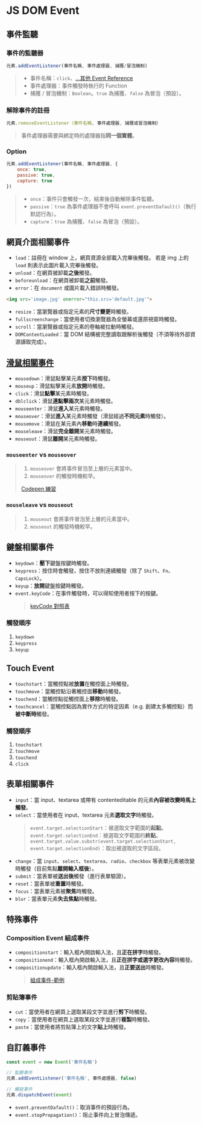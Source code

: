# JS DOM Event

## 事件監聽
### 事件的監聽器
```javascript
元素.addEventListener(事件名稱, 事件處理器, 捕獲/冒泡機制)
```
> - 事件名稱：`click`、[...其他 Event Reference](https://developer.mozilla.org/zh-TW/docs/Web/Events)
> - 事件處理器：事件觸發時執行的 Function
> - 捕獲 / 冒泡機制：`Boolean`。`true` 為捕獲、`false` 為冒泡（預設）。

### 解除事件的註冊
```javascript
元素.removeEventListener（事件名稱, 事件處理器, 捕獲或冒泡機制）
```
> 事件處理器需要與綁定時的處理器指<span class="span-highlight">同一個實體</span>。

### Option
```javascript
元素.addEventListener(事件名稱, 事件處理器, {
    once: true,
    passive: true,
    capture: true
})
```
> - `once`：事件只會觸發一次，結束後自動解除事件監聽。
> - `passive`：`true` 為事件處理器不會呼叫 `event.preventDafault()`（執行默認行為）。
> - `capture`：`true` 為捕獲、`false` 為冒泡（預設）。

## 網頁介面相關事件
* `load`：註冊在 window 上，網頁資源全部載入完畢後觸發。
若是 img 上的 `load` 則表示此圖片載入完畢後觸發。
* `unload`：在網頁被卸載<span class="span-highlight">之後</span>觸發。
* `beforeunload`：在網頁被卸載<span class="span-highlight">之前</span>觸發。
* `error`：在 `document` 或圖片載入錯誤時觸發。
```html
<img src='image.jpg' onerror="this.src='default.jpg'">
```
* `resize`：當瀏覽器或指定元素的<span class="span-highlight">尺寸變更</span>時觸發。
* `fullscreenchange`：當使用者切換瀏覽器為全螢幕或還原視窗時觸發。
* `scroll`：當瀏覽器或指定元素的卷軸被拉動時觸發。
* `DOMContentLoaded`：當 DOM 結構被完整讀取跟解析後觸發（不須等待外部資源讀取完成）。

## [滑鼠相關事件](https://medium.com/@shizukuichi/mouse-event-%E5%B0%8F%E7%AD%86%E8%A8%98-feb5dd866b0)
* `mousedown`：滑鼠點擊某元素<span class="span-highlight">按下</span>時觸發。
* `mouseup`：滑鼠點擊某元素<span class="span-highlight">放開</span>時觸發。
* `click`：滑鼠<span class="span-highlight">點擊</span>某元素時觸發。
* `dblclick`：滑鼠<span class="span-highlight">連點擊兩次</span>某元素時觸發。
* `mouseenter`：滑鼠<span class="span-highlight">進入</span>某元素時觸發。
* `mouseover`：滑鼠<span class="span-highlight">進入</span>某元素時觸發（滑鼠經過**不同元素**時觸發）。
* `mousemove`：滑鼠在某元素內<span class="span-highlight">移動</span>時<span class="span-highlight">連續</span>觸發。
* `mouseleave`：滑鼠<span class="span-highlight">完全離開</span>某元素時觸發。
* `mouseout`：滑鼠<span class="span-highlight">離開</span>某元素時觸發。

### `mouseenter` vs `mouseover`
> 1. `mouseover` 會將事件冒泡至上層的元素當中。
> 2. `mouseover` 的觸發時機較早。
> 
> [Codepen 練習](https://codepen.io/minato1123/pen/ZEXNqEJ)

### `mouseleave` vs `mouseout`
> 1. `mouseout` 會將事件冒泡至上層的元素當中。
> 2. `mouseout` 的觸發時機較早。

## 鍵盤相關事件
* `keydown`：<span class="span-highlight">壓下</span>鍵盤按鍵時觸發。
* `keypress`：按住時會觸發，按住不放則連續觸發（除了 `Shift`、`Fn`、`CapsLock`）。
* `keyup`：<span class="span-highlight">放開</span>鍵盤按鍵時觸發。
* `event.keyCode`：在事件觸發時，可以得知使用者按下的按鍵。
  > [keyCode 對照表](https://developer.mozilla.org/en-US/docs/Web/API/KeyboardEvent/keyCode)

### 觸發順序
1. `keydown` 
2. `keypress` 
3. `keyup`

## Touch Event
* `touchstart`：當觸控點被<span class="span-highlight">放置</span>在觸控面上時觸發。
* `touchmove`：當觸控點沿著觸控面<span class="span-highlight">移動</span>時觸發。
* `touchend`：當觸控點從觸控面上<span class="span-highlight">移除</span>時觸發。
* `touchcancel`：當觸控點因為實作方式的特定因素（e.g. 創建太多觸控點）而<span class="span-highlight">被中斷時</span>觸發。
### 觸發順序
1. `touchstart`
2. `touchmove`
3. `touchend`
4. `click`
## 表單相關事件
* `input`：當 input、textarea 或帶有 contenteditable 的元素<span class="span-highlight">內容被改變時馬上觸發</span>。
* `select`：當使用者在 input、textarea 元素<span class="span-highlight">選取文字</span>時觸發。
  > `event.target.selectionStart`：被選取文字範圍的<span class="span-highlight">起點</span>。
  > `event.target.selectionEnd`：被選取文字範圍的<span class="span-highlight">終點</span>。
  > `event.target.value.substr(event.target.selectionStart, event.target.selectionEnd)`：取出被選取的文字區段。
* `change`：當 `input`、`select`、`textarea`、`radio`、`checkbox` 等表單元素被改變時觸發（目前焦點<span class="span-highlight">離開輸入框後</span>）。
* `submit`：當表單被<span class="span-highlight">送出後</span>觸發（進行表單驗證）。
* `reset`：當表單被<span class="span-highlight">重置</span>時觸發。
* `focus`：當表單元素被<span class="span-highlight">聚焦</span>時觸發。
* `blur`：當表單元素<span class="span-highlight">失去焦點</span>時觸發。

## 特殊事件
### Composition Event 組成事件
* `compositionstart`：輸入框內開啟輸入法，且<span class="span-highlight">正在拼字</span>時觸發。
* `compositionend`：輸入框內開啟輸入法，且<span class="span-highlight">正在拼字或選字更改內容</span>時觸發。
* `compositionupdate`：輸入框內開啟輸入法，且<span class="span-highlight">正要送出</span>時觸發。
    > [組成事件-範例](https://jsbin.com/mofepimiqo/1/edit?js,console,output)

### 剪貼簿事件
* `cut`：當使用者在網頁上選取某段文字並進行<span class="span-highlight">剪下</span>時觸發。
* `copy`：當使用者在網頁上選取某段文字並進行<span class="span-highlight">複製</span>時觸發。
* `paste`：當使用者將剪貼簿上的文字<span class="span-highlight">貼上</span>時觸發。

## 自訂義事件
```javascript
const event = new Event('事件名稱')

// 監聽事件
元素.addEventListener('事件名稱', 事件處理器, false)

// 觸發事件
元素.dispatchEvent(event)
```


* `event.preventDafault()`：取消事件的預設行為。
* `event.stopPropagation()`：阻止事件向上冒泡傳遞。

<style>
  .span-mb {
    display: block;
    margin-bottom: 0.5rem;
  }

  .span-highlight {
    color: var(--vp-c-heightlight);
    font-weight: bold;
  }
</style>